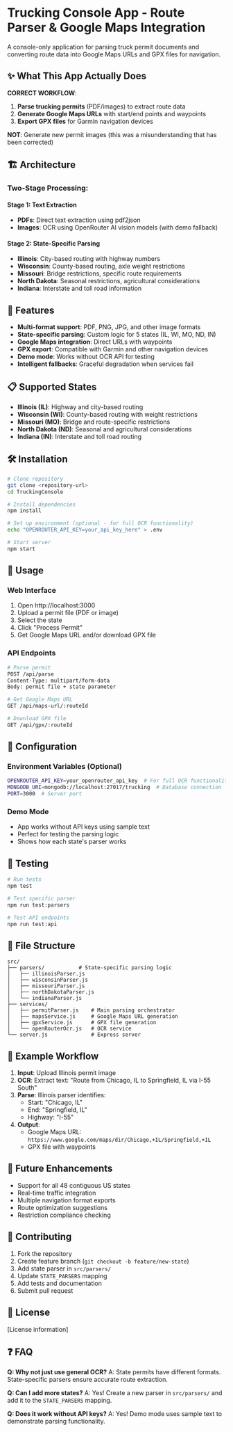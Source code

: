 # Trucking Console App - Route Parser & Google Maps Integration

A console-only application for parsing truck permit documents and converting route data into Google Maps URLs and GPX files for navigation.

## ✨ What This App Actually Does

**CORRECT WORKFLOW**: 
1. **Parse trucking permits** (PDF/images) to extract route data
2. **Generate Google Maps URLs** with start/end points and waypoints  
3. **Export GPX files** for Garmin navigation devices

**NOT**: Generate new permit images (this was a misunderstanding that has been corrected)

## 🏗️ Architecture

### Two-Stage Processing:

#### Stage 1: Text Extraction
- **PDFs**: Direct text extraction using pdf2json
- **Images**: OCR using OpenRouter AI vision models (with demo fallback)

#### Stage 2: State-Specific Parsing  
- **Illinois**: City-based routing with highway numbers
- **Wisconsin**: County-based routing, axle weight restrictions
- **Missouri**: Bridge restrictions, specific route requirements
- **North Dakota**: Seasonal restrictions, agricultural considerations  
- **Indiana**: Interstate and toll road information

## 🚀 Features

- **Multi-format support**: PDF, PNG, JPG, and other image formats
- **State-specific parsing**: Custom logic for 5 states (IL, WI, MO, ND, IN)
- **Google Maps integration**: Direct URLs with waypoints
- **GPX export**: Compatible with Garmin and other navigation devices
- **Demo mode**: Works without OCR API for testing
- **Intelligent fallbacks**: Graceful degradation when services fail

## 📋 Supported States

- **Illinois (IL)**: Highway and city-based routing
- **Wisconsin (WI)**: County-based routing with weight restrictions
- **Missouri (MO)**: Bridge and route-specific restrictions
- **North Dakota (ND)**: Seasonal and agricultural considerations
- **Indiana (IN)**: Interstate and toll road routing

## 🛠️ Installation

```bash
# Clone repository
git clone <repository-url>
cd TruckingConsole

# Install dependencies
npm install

# Set up environment (optional - for full OCR functionality)
echo "OPENROUTER_API_KEY=your_api_key_here" > .env

# Start server
npm start
```

## 📖 Usage

### Web Interface
1. Open http://localhost:3000
2. Upload a permit file (PDF or image)
3. Select the state
4. Click "Process Permit"
5. Get Google Maps URL and/or download GPX file

### API Endpoints

```bash
# Parse permit
POST /api/parse
Content-Type: multipart/form-data
Body: permit file + state parameter

# Get Google Maps URL
GET /api/maps-url/:routeId

# Download GPX file
GET /api/gpx/:routeId
```

## 🔧 Configuration

### Environment Variables (Optional)
```bash
OPENROUTER_API_KEY=your_openrouter_api_key  # For full OCR functionality
MONGODB_URI=mongodb://localhost:27017/trucking  # Database connection
PORT=3000  # Server port
```

### Demo Mode
- App works without API keys using sample text
- Perfect for testing the parsing logic
- Shows how each state's parser works

## 🧪 Testing

```bash
# Run tests
npm test

# Test specific parser
npm run test:parsers

# Test API endpoints
npm run test:api
```

## 📁 File Structure

```
src/
├── parsers/           # State-specific parsing logic
│   ├── illinoisParser.js
│   ├── wisconsinParser.js
│   ├── missouriParser.js
│   ├── northDakotaParser.js
│   └── indianaParser.js
├── services/
│   ├── permitParser.js    # Main parsing orchestrator
│   ├── mapsService.js     # Google Maps URL generation
│   ├── gpxService.js      # GPX file generation
│   └── openRouterOcr.js   # OCR service
└── server.js              # Express server
```

## 🎯 Example Workflow

1. **Input**: Upload Illinois permit image
2. **OCR**: Extract text: "Route from Chicago, IL to Springfield, IL via I-55 South"
3. **Parse**: Illinois parser identifies:
   - Start: "Chicago, IL"
   - End: "Springfield, IL" 
   - Highway: "I-55"
4. **Output**: 
   - Google Maps URL: `https://www.google.com/maps/dir/Chicago,+IL/Springfield,+IL`
   - GPX file with waypoints

## 🔮 Future Enhancements

- Support for all 48 contiguous US states
- Real-time traffic integration
- Multiple navigation format exports
- Route optimization suggestions
- Restriction compliance checking

## 🤝 Contributing

1. Fork the repository
2. Create feature branch (`git checkout -b feature/new-state`)
3. Add state parser in `src/parsers/`
4. Update `STATE_PARSERS` mapping
5. Add tests and documentation
6. Submit pull request

## 📜 License

[License information]

## ❓ FAQ

**Q: Why not just use general OCR?**
A: State permits have different formats. State-specific parsers ensure accurate route extraction.

**Q: Can I add more states?**
A: Yes! Create a new parser in `src/parsers/` and add it to the `STATE_PARSERS` mapping.

**Q: Does it work without API keys?**
A: Yes! Demo mode uses sample text to demonstrate parsing functionality.
